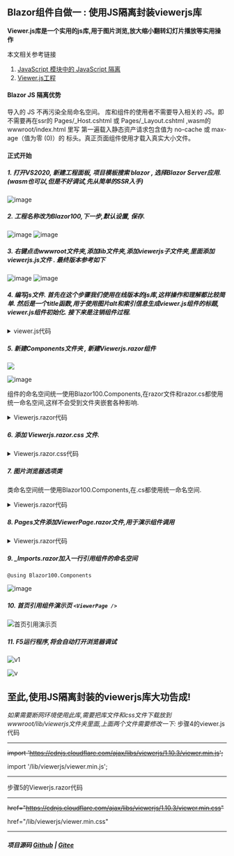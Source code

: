 ## Blazor组件自做一 : 使用JS隔离封装viewerjs库 ##

**Viewer.js库是一个实用的js库,用于图片浏览,放大缩小翻转幻灯片播放等实用操作**

本文相关参考链接
1. [JavaScript 模块中的 JavaScript 隔离](https://docs.microsoft.com/zh-cn/aspnet/core/blazor/javascript-interoperability/?view=aspnetcore-6.0#javascript-isolation-in-javascript-modules "JavaScript 模块中的 JavaScript 隔离")  
2. [Viewer.js工程](https://github.com/fengyuanchen/viewerjs "Viewer.js工程")

#### Blazor JS 隔离优势
导入的 JS 不再污染全局命名空间。
库和组件的使用者不需要导入相关的 JS。即不需要再在ssr的 Pages/_Host.cshtml 或  Pages/_Layout.cshtml ,wasm的 wwwroot/index.html 里写 <script src="_content/xxx.js"></script>
第一遍载入静态资产请求包含值为 no-cache 或 max-age（值为零 (0)）的 标头。真正页面组件使用才载入真实大小文件。

#### 正式开始

##### 1. 打开VS2020, 新建工程面板, 项目模板搜索 blazor , 选择Blazor Server应用. (wasm也可以,但是不好调试,先从简单的SSR入手)

![image](https://img2022.cnblogs.com/blog/1980213/202203/1980213-20220320031835588-1726597858.jpg) 

##### 2. 工程名称改为Blazor100,下一步,默认设置, 保存.

![image](https://img2022.cnblogs.com/blog/1980213/202203/1980213-20220320032122086-122819235.jpg)
![image](https://img2022.cnblogs.com/blog/1980213/202203/1980213-20220320032126498-1913051967.jpg)

##### 3. 右键点击wwwroot文件夹,添加lib文件夹,添加viewerjs子文件夹,里面添加viewerjs.js文件 . 最终版本参考如下

![image](https://img2022.cnblogs.com/blog/1980213/202203/1980213-20220320032155865-1341631556.jpg)
![image](https://img2022.cnblogs.com/blog/1980213/202203/1980213-20220320032159719-1106051858.jpg)

##### 4. 编写js文件. 首先在这个步骤我们使用在线版本的js库,这样操作和理解都比较简单. 然后是一个title函数,用于使用图片alt和索引信息生成viewer.js组件的标题, viewer.js组件初始化. 接下来是注销组件过程.

<details>
<summary>viewer.js代码</summary>

```
import 'https://cdnjs.cloudflare.com/ajax/libs/viewerjs/1.10.3/viewer.min.js';
var viewer = null;
export function initOptions(options) {
    options.title = function (image) {
        return image.alt + ' (' + (this.index + 1) + '/' + this.length + ')';
    };
    //options.hidden= function () {
    //    viewer.destroy();
    //};
    if (undefined !== options.toolbarlite && options.toolbarlite == true) {
        options.toolbar = {
            zoomIn: true,
            zoomOut: true,
            //rotateLeft: true,
            rotateRight: true,
            //prev: true,
            //next: true,
        };
    }
    if (undefined !== viewer && null !== viewer && options.id == viewer.element.id) {
        viewer.destroy();
        console.log(viewer.element.id, 'destroy');
    }
    viewer = new Viewer(document.getElementById(options.id), options);
    console.log(viewer.element.id);
}
export function destroy(options) {
    if (undefined !== viewer && null !== viewer && options.id == viewer.element.id) {
        viewer.destroy();
        console.log(viewer.element.id, 'destroy');
    }
}
```
</details>

##### 5. 新建Components文件夹 , 新建Viewerjs.razor组件

![](https://img2022.cnblogs.com/blog/1980213/202203/1980213-20220320033222548-1079579113.jpg)

![image](https://img2022.cnblogs.com/blog/1980213/202203/1980213-20220320033331715-1775393999.jpg)

组件的命名空间统一使用Blazor100.Components,在razor文件和razor.cs都使用统一命名空间,这样不会受到文件夹嵌套各种影响.

<details>
<summary>Viewerjs.razor代码</summary>

```
@implements IAsyncDisposable
@inject IJSRuntime JS
@namespace Blazor100.Components

@if (UseBuiltinImageDiv)
{
    <div class="docs-galley mb-3" style="height: @Height;width:@Width; ">
        <ul id="@Options.id" class="docs-pictures clearfix">
            @{
                var i = 0;
                foreach (var item in Images)
                {
                    var alt = (Alts != null && Alts.Any() && Alts.Count > i) ? Alts[i] : (item.Split('/').Last());
                    <li><img src="@item" alt="@alt"></li>
                    i++;
                }
            }
        </ul>
    </div>
}

<link href="https://cdnjs.cloudflare.com/ajax/libs/viewerjs/1.10.3/viewer.min.css" rel="stylesheet" />

@code{
    /// <summary>
    /// 使用内置图片DIV
    /// </summary>
    [Parameter] public bool UseBuiltinImageDiv { get; set; } = true;

    /// <summary>
    /// 图片列表
    /// </summary>
    [Parameter] public List<string> Images { get; set; } = new List<string>();

    /// <summary>
    /// 单图片
    /// </summary>
    [Parameter] public string? Src { get; set; }

    /// <summary>
    /// 图片名称列表
    /// </summary>
    [Parameter] public List<string>? Alts { get; set; }

    /// <summary>
    /// 组件初始化参数
    /// </summary>
    [Parameter] public ViewerOptions Options { get; set; } = new ViewerOptions();

    /// <summary>
    /// 简化版工具条
    /// </summary>
    [Parameter] public bool? toolbarlite { get; set; }

    /// <summary>
    /// 高
    /// </summary>
    [Parameter] public string? Height { get; set; } = "400px";

    /// <summary>
    /// 宽
    /// </summary>
    [Parameter] public string? Width { get; set; } = "400px";

    /// <summary>
    /// 组件ID
    /// </summary>
    [Parameter] public string? ID { get; set; }

    private IJSObjectReference? module;

    protected override void OnInitialized()
    {
        Options ??= new ViewerOptions();
        if (toolbarlite != null) Options.toolbarlite = toolbarlite.Value;
        if (!string.IsNullOrEmpty(ID)) Options.id = ID; else Options.id = Guid.NewGuid().ToString();
        Images ??= new List<string>();
        if (Src != null)
            Images.Add(Src);
        else if (!Images.Any())
        {
            for (int i = 1; i <= 9; i++)
            {
                Images.Add("./favicon.ico");
            }
        }
    }

    protected override async Task OnAfterRenderAsync(bool firstRender)
    {
        if (firstRender)
        {
            module = await JS.InvokeAsync<IJSObjectReference>("import", "/lib/viewerjs/viewerjs.js");
            await module.InvokeVoidAsync("initOptions", Options);
        }
    }

    public async Task OnOptionsChanged(ViewerOptions options) => await module!.InvokeVoidAsync("initOptions", options);

    async ValueTask IAsyncDisposable.DisposeAsync()
    {
        if (module is not null)
        {
            await module.InvokeVoidAsync("destroy", Options);
            await module.DisposeAsync();
        }
    }
}

```
</details>


##### 6. 添加 Viewerjs.razor.css 文件.

<details>
<summary>Viewerjs.razor.css代码</summary>

```
.docs-galley {
    padding: 10px;
    width: 400px;
}

.docs-pictures {
    list-style: none;
    margin: 0;
    padding: 0;
}

    .docs-pictures > li {
        border: 1px solid transparent;
        float: left;
        height: calc(100% / 3);
        margin: 0 -1px -1px 0;
        overflow: hidden;
        width: calc(100% / 3);
    }

        .docs-pictures > li > img {
            cursor: -webkit-zoom-in;
            cursor: zoom-in;
            width: 100%;
        }

img {
    vertical-align: middle;
    border-style: none;
}
```

</details>

##### 7. 图片浏览器选项类

类命名空间统一使用Blazor100.Components,在.cs都使用统一命名空间.

<details>
<summary>Viewerjs.razor代码</summary>

```
using System.ComponentModel;


namespace Blazor100.Components;

/// <summary>
/// 图片浏览器选项类
/// </summary>
public class ViewerOptions
{
    /// <summary>
    /// 图片浏览器选项
    /// </summary>
    /// <param name="id"></param>
    /// <param name="fullscreen"></param>
    public ViewerOptions(string id = "images", bool fullscreen = true)
    {
        this.id = id;
        this.fullscreen = fullscreen;
    }
    public string id { get; set; } = "images";

    /// <summary>
    /// 简化版工具条
    /// </summary>
    public bool toolbarlite { get; set; }
    public string container { get; set; } = "body";

    /// <summary>
    /// 背景遮罩
    /// </summary>
    [DisplayName("背景遮罩")]
    public bool backdrop { get; set; } = true;

    /// <summary>
    /// 右上角的关闭按钮
    /// </summary>
    [DisplayName("关闭按钮")]
    public bool button { get; set; } = true;

    public bool focus { get; set; } = true;

    /// <summary>
    /// 全屏
    /// </summary>
    [DisplayName("全屏")]
    public bool fullscreen { get; set; } = true;

    /// <summary>
    /// 内联/模态模式
    /// </summary>
    [DisplayName("内联/模态模式")]
    public bool inline { get; set; } = false;

    /// <summary>
    /// 
    /// </summary>
    public int interval { get; set; } = 5000;

    /// <summary>
    /// 键盘导航快捷键
    /// </summary>
    [DisplayName("键盘导航快捷键")]
    public bool keyboard { get; set; } = true;

    /// <summary>
    /// 
    /// </summary>
    public bool loading { get; set; } = true;

    /// <summary>
    /// 循环播放
    /// </summary>
    [DisplayName("循环播放")]
    public bool loop { get; set; } = true;

    /// <summary>
    /// 
    /// </summary>
    public int maxZoomRatio { get; set; } = 100;

    /// <summary>
    /// 
    /// </summary>
    public int minHeight { get; set; } = 100;

    /// <summary>
    /// 
    /// </summary>
    public int minWidth { get; set; } = 200;

    /// <summary>
    /// 
    /// </summary>
    public double minZoomRatio { get; set; } = 0.01;

    /// <summary>
    /// 可移动
    /// </summary>
    [DisplayName("可移动")]
    public bool movable { get; set; } = true;

    /// <summary>
    /// 导航
    /// </summary>
    [DisplayName("导航")]
    public bool navbar { get; set; } = true;

    /// <summary>
    /// 可旋转
    /// </summary>
    [DisplayName("可旋转")]
    public bool rotatable { get; set; } = true;

    /// <summary>
    /// 可缩放
    /// </summary>
    [DisplayName("可缩放")]
    public bool scalable { get; set; } = true;

    /// <summary>
    /// 滑动触摸
    /// </summary>
    [DisplayName("滑动触摸")]
    public bool slideOnTouch { get; set; } = true;

    /// <summary>
    /// 标题
    /// </summary>
    [DisplayName("标题")]
    public bool title { get; set; } = true;

    /// <summary>
    /// 双击切换
    /// </summary>
    [DisplayName("双击切换")]
    public bool toggleOnDblclick { get; set; } = true;

    /// <summary>
    /// 工具栏
    /// </summary>
    [DisplayName("工具栏")]
    public bool toolbar { get; set; } = true;

    /// <summary>
    /// 工具提示
    /// </summary>
    [DisplayName("工具提示")]
    public bool tooltip { get; set; } = true;

    /// <summary>
    /// 过渡效果
    /// </summary>
    [DisplayName("过渡效果")]
    public bool transition { get; set; } = true;

    /// <summary>
    /// 触摸缩放
    /// </summary>
    [DisplayName("触摸缩放")]
    public bool zoomOnTouch { get; set; } = true;

    /// <summary>
    /// 滚轮缩放
    /// </summary>
    [DisplayName("触摸缩放")]
    public bool zoomOnWheel { get; set; } = true;

    /// <summary>
    /// 缩放率
    /// </summary>
    [DisplayName("缩放率")]
    public double zoomRatio { get; set; } = 0.1;

    /// <summary>
    /// 可缩放
    /// </summary>
    [DisplayName("可缩放")]
    public bool zoomable { get; set; } = true;
}
```

</details>

##### 8. Pages文件添加ViewerPage.razor文件,用于演示组件调用


<details>
<summary>Viewerjs.razor代码</summary>

```
@page "/viewer"

<Viewerjs Images="imagesList" />

@code{
    List<string>? imagesList;

    protected override void OnInitialized()
    {
        imagesList = new List<string>();
        if (!imagesList.Any())
        {
            for (int i = 1; i <= 9; i++)
            {
                imagesList.Add($"https://fengyuanchen.github.io/viewerjs/images/thumbnails/tibet-{i}.jpg");
            }
        }
    }

}
```
</details>

##### 9. _Imports.razor加入一行引用组件的命名空间
```
@using Blazor100.Components
```
![image](https://img2022.cnblogs.com/blog/1980213/202203/1980213-20220320034655597-145002520.jpg)

##### 10. 首页引用组件演示页 `<ViewerPage />`

![首页引用演示页](https://user-images.githubusercontent.com/8428709/159136548-eee6e570-79e2-4a18-8edd-c9a4885d104c.jpg)

##### 11. F5运行程序,将会自动打开浏览器调试

![v1](https://user-images.githubusercontent.com/8428709/159136557-4170fbb2-c6d6-467b-9fc9-c6729000f462.jpg)

![v](https://user-images.githubusercontent.com/8428709/159136560-5e249bfc-595d-4157-b635-2ec553c0ec17.jpg)

## 至此,使用JS隔离封装的viewerjs库大功告成!

*如果需要断网环境使用此库,需要把库文件和css文件下载放到wwwroot/lib/viewerjs文件夹里面,上面两个文件需要修改一下:*
步骤4的viewer.js代码

------------

~~import 'https://cdnjs.cloudflare.com/ajax/libs/viewerjs/1.10.3/viewer.min.js';~~

import '/lib/viewerjs/viewer.min.js';

------------


步骤5的Viewerjs.razor代码

------------

~~href="https://cdnjs.cloudflare.com/ajax/libs/viewerjs/1.10.3/viewer.min.css"~~

href="/lib/viewerjs/viewer.min.css"

------------



##### 项目源码 [Github](https://github.com/densen2014/Blazor100) | [Gitee](https://gitee.com/densen2014/Blazor100)

